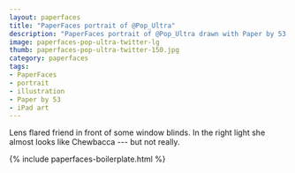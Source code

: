 ```yaml
---
layout: paperfaces
title: "PaperFaces portrait of @Pop_Ultra"
description: "PaperFaces portrait of @Pop_Ultra drawn with Paper by 53 on an iPad."
image: paperfaces-pop-ultra-twitter-lg
thumb: paperfaces-pop-ultra-twitter-150.jpg
category: paperfaces
tags: 
- PaperFaces
- portrait
- illustration
- Paper by 53
- iPad art
---
```


Lens flared friend in front of some window blinds. In the right light she almost looks like Chewbacca --- but not really.

{% include paperfaces-boilerplate.html %}